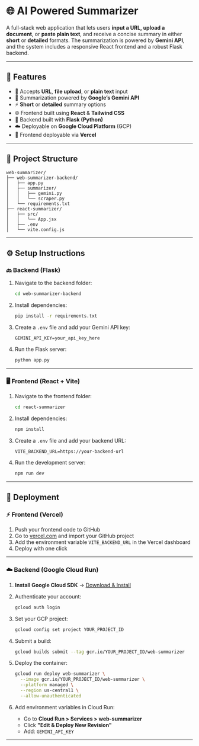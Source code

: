 # 🌐 AI Powered Summarizer

A full-stack web application that lets users **input a URL, upload a document**, or **paste plain text**, and receive a concise summary in either **short** or **detailed** formats. The summarization is powered by **Gemini API**, and the system includes a responsive React frontend and a robust Flask backend.

---

## 🚀 Features

* 🔗 Accepts **URL**, **file upload**, or **plain text** input
* 🧠 Summarization powered by **Google’s Gemini API**
* ⚡ **Short** or **detailed** summary options
* 🌐 Frontend built using **React** & **Tailwind CSS**
* 🐍 Backend built with **Flask (Python)**
* ☁️ Deployable on **Google Cloud Platform** (GCP)
* 🎯 Frontend deployable via **Vercel**

---

## 📁 Project Structure

```
web-summarizer/
├── web-summarizer-backend/
│   ├── app.py
│   ├── summarizer/
│   │   ├── gemini.py
│   │   └── scraper.py
│   └── requirements.txt
├── react-summarizer/
│   ├── src/
│   │   └── App.jsx
│   ├── .env
│   └── vite.config.js
```

---

## ⚙️ Setup Instructions

### 🔙 Backend (Flask)

1. Navigate to the backend folder:

   ```bash
   cd web-summarizer-backend
   ```

2. Install dependencies:

   ```bash
   pip install -r requirements.txt
   ```

3. Create a `.env` file and add your Gemini API key:

   ```
   GEMINI_API_KEY=your_api_key_here
   ```

4. Run the Flask server:

   ```bash
   python app.py
   ```

---

### 🖥️ Frontend (React + Vite)

1. Navigate to the frontend folder:

   ```bash
   cd react-summarizer
   ```

2. Install dependencies:

   ```bash
   npm install
   ```

3. Create a `.env` file and add your backend URL:

   ```
   VITE_BACKEND_URL=https://your-backend-url
   ```

4. Run the development server:

   ```bash
   npm run dev
   ```

---

## 🚀 Deployment

### ⚡ Frontend (Vercel)

1. Push your frontend code to GitHub
2. Go to [vercel.com](https://vercel.com) and import your GitHub project
3. Add the environment variable `VITE_BACKEND_URL` in the Vercel dashboard
4. Deploy with one click

---

### ☁️ Backend (Google Cloud Run)

1. **Install Google Cloud SDK**
   → [Download & Install](https://cloud.google.com/sdk/docs/install)

2. Authenticate your account:

   ```bash
   gcloud auth login
   ```

3. Set your GCP project:

   ```bash
   gcloud config set project YOUR_PROJECT_ID
   ```

4. Submit a build:

   ```bash
   gcloud builds submit --tag gcr.io/YOUR_PROJECT_ID/web-summarizer
   ```

5. Deploy the container:

   ```bash
   gcloud run deploy web-summarizer \
     --image gcr.io/YOUR_PROJECT_ID/web-summarizer \
     --platform managed \
     --region us-central1 \
     --allow-unauthenticated
   ```

6. Add environment variables in Cloud Run:

   * Go to **Cloud Run > Services > web-summarizer**
   * Click **"Edit & Deploy New Revision"**
   * Add: `GEMINI_API_KEY`

---
